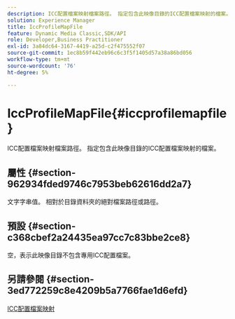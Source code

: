 ```yaml
---
description: ICC配置檔案映射檔案路徑。 指定包含此映像目錄的ICC配置檔案映射的檔案。
solution: Experience Manager
title: IccProfileMapFile
feature: Dynamic Media Classic,SDK/API
role: Developer,Business Practitioner
exl-id: 3a84dc64-3167-4419-a25d-c2f475552f07
source-git-commit: 1ec8b59f442eb96c6c3f5f1405d57a38a86bd056
workflow-type: tm+mt
source-wordcount: '76'
ht-degree: 5%

---
```


# IccProfileMapFile{#iccprofilemapfile}

ICC配置檔案映射檔案路徑。 指定包含此映像目錄的ICC配置檔案映射的檔案。

## 屬性 {#section-962934fded9746c7953beb62616dd2a7}

文字字串值。 相對於目錄資料夾的絕對檔案路徑或路徑。

## 預設 {#section-c368cbef2a24435ea97cc7c83bbe2ce8}

空，表示此映像目錄不包含專用ICC配置檔案。

## 另請參閱 {#section-3ed772259c8e4209b5a7766fae1d6efd}

[ICC配置檔案映射](../../../../../is-api/image-catalog/image-serving-api-ref/c-image-catalog-reference/c-icc-profile-map-reference/c-icc-profile-map-reference.md#concept-57b9148ce55249cd825cb7ee19ed057c)
